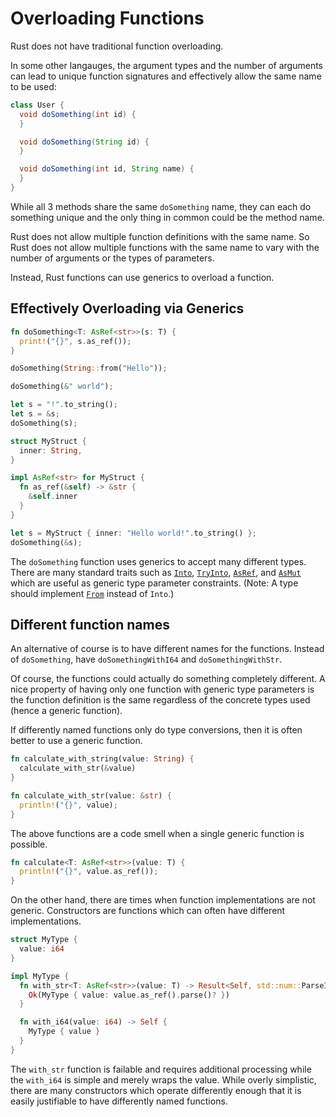 # Overloading Functions

Rust does not have traditional function overloading.

In some other langauges, the argument types and the number of arguments can lead
to unique function signatures and effectively allow the same name to be used:

```java
class User {
  void doSomething(int id) {
  }

  void doSomething(String id) {
  }

  void doSomething(int id, String name) {
  }
}
```

While all 3 methods share the same `doSomething` name, they can each do
something unique and the only thing in common could be the method name.

Rust does not allow multiple function definitions with the same name. So Rust
does not allow multiple functions with the same name to vary with the number of
arguments or the types of parameters.

Instead, Rust functions can use generics to overload a function.

## Effectively Overloading via Generics

```rust
fn doSomething<T: AsRef<str>>(s: T) {
  print!("{}", s.as_ref());
}

doSomething(String::from("Hello"));

doSomething(&" world");

let s = "!".to_string();
let s = &s;
doSomething(s);

struct MyStruct {
  inner: String,
}

impl AsRef<str> for MyStruct {
  fn as_ref(&self) -> &str {
    &self.inner
  }
}

let s = MyStruct { inner: "Hello world!".to_string() };
doSomething(&s);
```

The `doSomething` function uses generics to accept many different types. There
are many standard traits such as [`Into`][std_into], [`TryInto`][std_try_into],
[`AsRef`][std_as_ref], and [`AsMut`][std_as_mut] which are useful as generic
type parameter constraints. (Note: A type should implement [`From`][std_from]
instead of `Into`.)

## Different function names

An alternative of course is to have different names for the functions. Instead
of `doSomething`, have `doSomethingWithI64` and `doSomethingWithStr`.

Of course, the functions could actually do something completely different. A
nice property of having only one function with generic type parameters is the
function definition is the same regardless of the concrete types used (hence a
generic function).

If differently named functions only do type conversions, then it is often better
to use a generic function.

```rust
fn calculate_with_string(value: String) {
  calculate_with_str(&value)
}

fn calculate_with_str(value: &str) {
  println!("{}", value);
}
```

The above functions are a code smell when a single generic function is possible.

```rust
fn calculate<T: AsRef<str>>(value: T) {
  println!("{}", value.as_ref());
}
```

On the other hand, there are times when function implementations are not
generic. Constructors are functions which can often have different
implementations.

```rust
struct MyType {
  value: i64
}

impl MyType {
  fn with_str<T: AsRef<str>>(value: T) -> Result<Self, std::num::ParseIntError> {
    Ok(MyType { value: value.as_ref().parse()? })
  }

  fn with_i64(value: i64) -> Self {
    MyType { value }
  }
}
```

The `with_str` function is failable and requires additional processing while the
`with_i64` is simple and merely wraps the value. While overly simplistic, there
are many constructors which operate differently enough that it is easily
justifiable to have differently named functions.

[std_into]: https://doc.rust-lang.org/std/convert/trait.Into.html
[std_try_into]: https://doc.rust-lang.org/std/convert/trait.TryInto.html
[std_as_ref]: https://doc.rust-lang.org/std/convert/trait.AsRef.html
[std_as_mut]: https://doc.rust-lang.org/std/convert/trait.AsMut.html
[std_from]: https://doc.rust-lang.org/std/convert/trait.From.html
